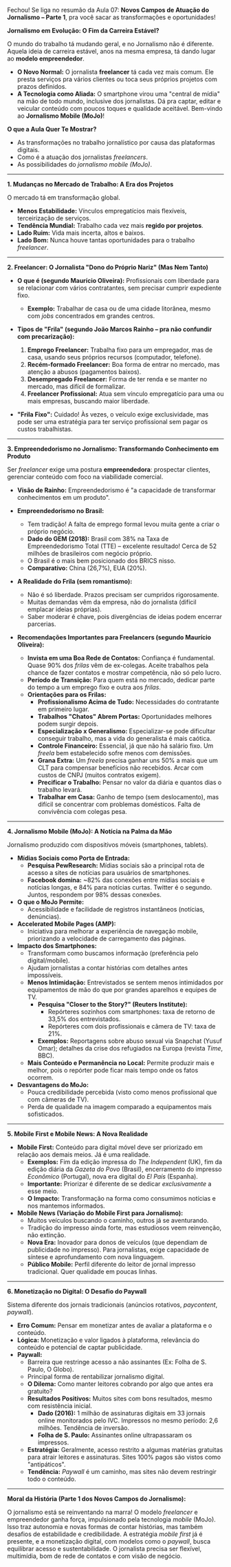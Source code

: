 Fechou! Se liga no resumão da Aula 07: **Novos Campos de Atuação do Jornalismo – Parte 1**, pra você sacar as transformações e oportunidades!

**Jornalismo em Evolução: O Fim da Carreira Estável?**

O mundo do trabalho tá mudando geral, e no Jornalismo não é diferente. Aquela ideia de carreira estável, anos na mesma empresa, tá dando lugar ao **modelo empreendedor**.
*   **O Novo Normal:** O jornalista **freelancer** tá cada vez mais comum. Ele presta serviços pra vários clientes ou toca seus próprios projetos com prazos definidos.
*   **A Tecnologia como Aliada:** O smartphone virou uma "central de mídia" na mão de todo mundo, inclusive dos jornalistas. Dá pra captar, editar e veicular conteúdo com poucos toques e qualidade aceitável. Bem-vindo ao **Jornalismo Mobile (MoJo)**!

**O que a Aula Quer Te Mostrar?**

*   As transformações no trabalho jornalístico por causa das plataformas digitais.
*   Como é a atuação dos jornalistas *freelancers*.
*   As possibilidades do *jornalismo mobile (MoJo)*.

---

**1. Mudanças no Mercado de Trabalho: A Era dos Projetos**

O mercado tá em transformação global.
*   **Menos Estabilidade:** Vínculos empregatícios mais flexíveis, terceirização de serviços.
*   **Tendência Mundial:** Trabalho cada vez mais **regido por projetos**.
*   **Lado Ruim:** Vida mais incerta, altos e baixos.
*   **Lado Bom:** Nunca houve tantas oportunidades para o trabalho *freelancer*.

---

**2. Freelancer: O Jornalista "Dono do Próprio Nariz" (Mas Nem Tanto)**

*   **O que é (segundo Maurício Oliveira):** Profissionais com liberdade para se relacionar com vários contratantes, sem precisar cumprir expediente fixo.
    *   **Exemplo:** Trabalhar de casa ou de uma cidade litorânea, mesmo com *jobs* concentrados em grandes centros.
*   **Tipos de "Frila" (segundo João Marcos Rainho – pra não confundir com precarização):**
    1.  **Emprego Freelancer:** Trabalha fixo para um empregador, mas de casa, usando seus próprios recursos (computador, telefone).
    2.  **Recém-formado Freelancer:** Boa forma de entrar no mercado, mas atenção a abusos (pagamentos baixos).
    3.  **Desempregado Freelancer:** Forma de ter renda e se manter no mercado, mas difícil de formalizar.
    4.  **Freelancer Profissional:** Atua sem vínculo empregatício para uma ou mais empresas, buscando maior liberdade.

*   **"Frila Fixo":** Cuidado! Às vezes, o veículo exige exclusividade, mas pode ser uma estratégia para ter serviço profissional sem pagar os custos trabalhistas.

---

**3. Empreendedorismo no Jornalismo: Transformando Conhecimento em Produto**

Ser *freelancer* exige uma postura **empreendedora**: prospectar clientes, gerenciar conteúdo com foco na viabilidade comercial.
*   **Visão de Rainho:** Empreendedorismo é "a capacidade de transformar conhecimentos em um produto".
*   **Empreendedorismo no Brasil:**
    *   Tem tradição! A falta de emprego formal levou muita gente a criar o próprio negócio.
    *   **Dado do GEM (2018):** Brasil com 38% na Taxa de Empreendedorismo Total (TTE) – excelente resultado! Cerca de 52 milhões de brasileiros com negócio próprio.
    *   O Brasil é o mais bem posicionado dos BRICS nisso.
    *   **Comparativo:** China (26,7%), EUA (20%).

*   **A Realidade do Frila (sem romantismo):**
    *   Não é só liberdade. Prazos precisam ser cumpridos rigorosamente.
    *   Muitas demandas vêm da empresa, não do jornalista (difícil emplacar ideias próprias).
    *   Saber moderar é chave, pois divergências de ideias podem encerrar parcerias.

*   **Recomendações Importantes para Freelancers (segundo Maurício Oliveira):**
    *   **Invista em uma Boa Rede de Contatos:** Confiança é fundamental. Quase 90% dos *frilas* vêm de ex-colegas. Aceite trabalhos pela chance de fazer contatos e mostrar competência, não só pelo lucro.
    *   **Período de Transição:** Para quem está no mercado, dedicar parte do tempo a um emprego fixo e outra aos *frilas*.
    *   **Orientações para os Frilas:**
        *   **Profissionalismo Acima de Tudo:** Necessidades do contratante em primeiro lugar.
        *   **Trabalhos "Chatos" Abrem Portas:** Oportunidades melhores podem surgir depois.
        *   **Especialização x Generalismo:** Especializar-se pode dificultar conseguir trabalho, mas a vida do generalista é mais caótica.
        *   **Controle Financeiro:** Essencial, já que não há salário fixo. Um *freela* bem estabelecido sofre menos com demissões.
        *   **Grana Extra:** Um *freela* precisa ganhar uns 50% a mais que um CLT para compensar benefícios não recebidos. Arcar com custos de CNPJ (muitos contratos exigem).
        *   **Precificar o Trabalho:** Pensar no valor da diária e quantos dias o trabalho levará.
        *   **Trabalhar em Casa:** Ganho de tempo (sem deslocamento), mas difícil se concentrar com problemas domésticos. Falta de convivência com colegas pesa.

---

**4. Jornalismo Mobile (MoJo): A Notícia na Palma da Mão**

Jornalismo produzido com dispositivos móveis (smartphones, tablets).
*   **Mídias Sociais como Porta de Entrada:**
    *   **Pesquisa PewResearch:** Mídias sociais são a principal rota de acesso a sites de notícias para usuários de smartphones.
    *   **Facebook domina:** ~82% das conexões entre mídias sociais e notícias longas, e 84% para notícias curtas. Twitter é o segundo. Juntos, respondem por 98% dessas conexões.
*   **O que o MoJo Permite:**
    *   Acessibilidade e facilidade de registros instantâneos (notícias, denúncias).
*   **Accelerated Mobile Pages (AMP):**
    *   Iniciativa para melhorar a experiência de navegação mobile, priorizando a velocidade de carregamento das páginas.
*   **Impacto dos Smartphones:**
    *   Transformam como buscamos informação (preferência pelo digital/mobile).
    *   Ajudam jornalistas a contar histórias com detalhes antes impossíveis.
    *   **Menos Intimidação:** Entrevistados se sentem menos intimidados por equipamentos de mão do que por grandes aparelhos e equipes de TV.
        *   **Pesquisa "Closer to the Story?" (Reuters Institute):**
            *   Repórteres sozinhos com smartphones: taxa de retorno de 33,5% dos entrevistados.
            *   Repórteres com dois profissionais e câmera de TV: taxa de 21%.
        *   **Exemplos:** Reportagens sobre abuso sexual via Snapchat (Yusuf Omar); detalhes da crise dos refugiados na Europa (revista *Time*, BBC).
    *   **Mais Conteúdo e Permanência no Local:** Permite produzir mais e melhor, pois o repórter pode ficar mais tempo onde os fatos ocorrem.
*   **Desvantagens do MoJo:**
    *   Pouca credibilidade percebida (visto como menos profissional que com câmeras de TV).
    *   Perda de qualidade na imagem comparado a equipamentos mais sofisticados.

---

**5. Mobile First e Mobile News: A Nova Realidade**

*   **Mobile First:** Conteúdo para digital móvel deve ser priorizado em relação aos demais meios. Já é uma realidade.
    *   **Exemplos:** Fim da edição impressa do *The Independent* (UK), fim da edição diária da *Gazeta do Povo* (Brasil), encerramento do impresso *Econômico* (Portugal), nova era digital do *El País* (Espanha).
    *   **Importante:** Priorizar é diferente de se dedicar *exclusivamente* a esse meio.
    *   **O Impacto:** Transformação na forma como consumimos notícias e nos mantemos informados.
*   **Mobile News (Variação do Mobile First para Jornalismo):**
    *   Muitos veículos buscando o caminho, outros já se aventurando.
    *   Tradição do impresso ainda forte, mas estudiosos veem reinvenção, não extinção.
    *   **Nova Era:** Inovador para donos de veículos (que dependiam de publicidade no impresso). Para jornalistas, exige capacidade de síntese e aprofundamento com nova linguagem.
    *   **Público Mobile:** Perfil diferente do leitor de jornal impresso tradicional. Quer qualidade em poucas linhas.

---

**6. Monetização no Digital: O Desafio do Paywall**

Sistema diferente dos jornais tradicionais (anúncios rotativos, *paycontent*, *paywall*).
*   **Erro Comum:** Pensar em monetizar antes de avaliar a plataforma e o conteúdo.
*   **Lógica:** Monetização e valor ligados à plataforma, relevância do conteúdo e potencial de captar publicidade.
*   **Paywall:**
    *   Barreira que restringe acesso a não assinantes (Ex: Folha de S. Paulo, O Globo).
    *   Principal forma de rentabilizar jornalismo digital.
    *   **O Dilema:** Como manter leitores cobrando por algo que antes era gratuito?
    *   **Resultados Positivos:** Muitos sites com bons resultados, mesmo com resistência inicial.
        *   **Dado (2016):** 1 milhão de assinaturas digitais em 33 jornais online monitorados pelo IVC. Impressos no mesmo período: 2,6 milhões. Tendência de inversão.
        *   **Folha de S. Paulo:** Assinantes online ultrapassaram os impressos.
    *   **Estratégia:** Geralmente, acesso restrito a algumas matérias gratuitas para atrair leitores e assinaturas. Sites 100% pagos são vistos como "antipáticos".
    *   **Tendência:** *Paywall* é um caminho, mas sites não devem restringir todo o conteúdo.

---

**Moral da História (Parte 1 dos Novos Campos do Jornalismo):**

O jornalismo está se reinventando na marra! O modelo *freelancer* e empreendedor ganha força, impulsionado pela tecnologia *mobile* (MoJo). Isso traz autonomia e novas formas de contar histórias, mas também desafios de estabilidade e credibilidade. A estratégia *mobile first* já é presente, e a monetização digital, com modelos como o *paywall*, busca equilibrar acesso e sustentabilidade. O jornalista precisa ser flexível, multimídia, bom de rede de contatos e com visão de negócio.
